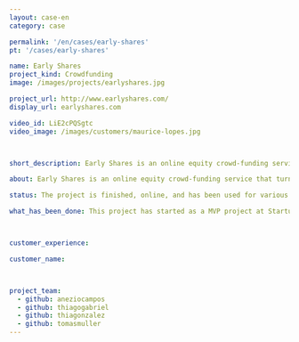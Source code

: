 ```yaml
---
layout: case-en
category: case

permalink: '/en/cases/early-shares'
pt: '/cases/early-shares'

name: Early Shares
project_kind: Crowdfunding
image: /images/projects/earlyshares.jpg

project_url: http://www.earlyshares.com/
display_url: earlyshares.com

video_id: LiE2cPQSgtc
video_image: /images/customers/maurice-lopes.jpg



short_description: Early Shares is an online equity crowd-funding service that turns anyone into an investor by connecting them with business owners looking to fund and sell a stake of their company.

about: Early Shares is an online equity crowd-funding service that turns anyone into an investor by connecting them with business owners looking to fund and sell a stake of their company.

status: The project is finished, online, and has been used for various users.

what_has_been_done: This project has started as a MVP project at Startup:DEV, and then continued development, so now it's finished. It's a good example of someone who launched his idea and chose to continue with us.



customer_experience:

customer_name:



project_team:
  - github: aneziocampos
  - github: thiagogabriel
  - github: thiagonzalez
  - github: tomasmuller
---
```


